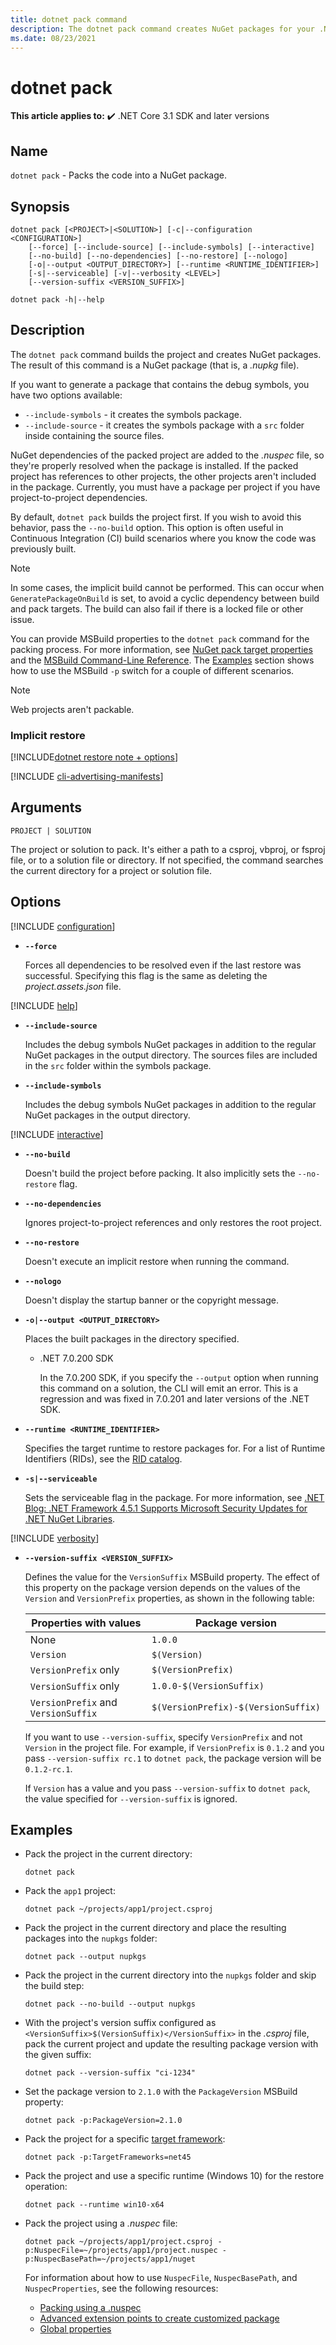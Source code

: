 ```yaml
---
title: dotnet pack command
description: The dotnet pack command creates NuGet packages for your .NET project.
ms.date: 08/23/2021
---
```

# dotnet pack

**This article applies to:** ✔️ .NET Core 3.1 SDK and later versions

## Name

`dotnet pack` - Packs the code into a NuGet package.

## Synopsis

```dotnetcli
dotnet pack [<PROJECT>|<SOLUTION>] [-c|--configuration <CONFIGURATION>]
    [--force] [--include-source] [--include-symbols] [--interactive]
    [--no-build] [--no-dependencies] [--no-restore] [--nologo]
    [-o|--output <OUTPUT_DIRECTORY>] [--runtime <RUNTIME_IDENTIFIER>]
    [-s|--serviceable] [-v|--verbosity <LEVEL>]
    [--version-suffix <VERSION_SUFFIX>]

dotnet pack -h|--help
```

## Description

The `dotnet pack` command builds the project and creates NuGet packages. The result of this command is a NuGet package (that is, a *.nupkg* file).

If you want to generate a package that contains the debug symbols, you have two options available:

- `--include-symbols` - it creates the symbols package.
- `--include-source` - it creates the symbols package with a `src` folder inside containing the source files.

NuGet dependencies of the packed project are added to the *.nuspec* file, so they're properly resolved when the package is installed. If the packed project has references to other projects, the other projects aren't included in the package. Currently, you must have a package per project if you have project-to-project dependencies.

By default, `dotnet pack` builds the project first. If you wish to avoid this behavior, pass the `--no-build` option. This option is often useful in Continuous Integration (CI) build scenarios where you know the code was previously built.

> [!NOTE]
> In some cases, the implicit build cannot be performed. This can occur when `GeneratePackageOnBuild` is set, to avoid a cyclic dependency between build and pack targets. The build can also fail if there is a locked file or other issue.

You can provide MSBuild properties to the `dotnet pack` command for the packing process. For more information, see [NuGet pack target properties](/nuget/reference/msbuild-targets#pack-target) and the [MSBuild Command-Line Reference](/visualstudio/msbuild/msbuild-command-line-reference). The [Examples](#examples) section shows how to use the MSBuild `-p` switch for a couple of different scenarios.

> [!NOTE]
> Web projects aren't packable.

### Implicit restore

[!INCLUDE[dotnet restore note + options](~/includes/dotnet-restore-note-options.md)]

[!INCLUDE [cli-advertising-manifests](../../../includes/cli-advertising-manifests.md)]

## Arguments

`PROJECT | SOLUTION`

  The project or solution to pack. It's either a path to a csproj, vbproj, or fsproj file, or to a solution file or directory. If not specified, the command searches the current directory for a project or solution file.

## Options

[!INCLUDE [configuration](../../../includes/cli-configuration.md)]

- **`--force`**

  Forces all dependencies to be resolved even if the last restore was successful. Specifying this flag is the same as deleting the *project.assets.json* file.

[!INCLUDE [help](../../../includes/cli-help.md)]

- **`--include-source`**

  Includes the debug symbols NuGet packages in addition to the regular NuGet packages in the output directory. The sources files are included in the `src` folder within the symbols package.

- **`--include-symbols`**

  Includes the debug symbols NuGet packages in addition to the regular NuGet packages in the output directory.

[!INCLUDE [interactive](../../../includes/cli-interactive-3-0.md)]

- **`--no-build`**

  Doesn't build the project before packing. It also implicitly sets the `--no-restore` flag.

- **`--no-dependencies`**

  Ignores project-to-project references and only restores the root project.

- **`--no-restore`**

  Doesn't execute an implicit restore when running the command.

- **`--nologo`**

  Doesn't display the startup banner or the copyright message.

- **`-o|--output <OUTPUT_DIRECTORY>`**

  Places the built packages in the directory specified.

  - .NET 7.0.200 SDK

    In the 7.0.200 SDK, if you specify the `--output` option when running this command on a solution, the CLI will emit an error. This is a regression and was fixed in 7.0.201 and later versions of the .NET SDK.

- **`--runtime <RUNTIME_IDENTIFIER>`**

  Specifies the target runtime to restore packages for. For a list of Runtime Identifiers (RIDs), see the [RID catalog](../rid-catalog.md).

- **`-s|--serviceable`**

  Sets the serviceable flag in the package. For more information, see [.NET Blog: .NET Framework 4.5.1 Supports Microsoft Security Updates for .NET NuGet Libraries](https://aka.ms/nupkgservicing).

[!INCLUDE [verbosity](../../../includes/cli-verbosity.md)]

- **`--version-suffix <VERSION_SUFFIX>`**

  Defines the value for the `VersionSuffix` MSBuild property. The effect of this property on the package version depends on the values of the `Version` and `VersionPrefix` properties, as shown in the following table:

  | Properties with values              | Package version                     |
  |-------------------------------------|-------------------------------------|
  | None                                | `1.0.0`                             |
  | `Version`                           | `$(Version)`                        |
  | `VersionPrefix` only                | `$(VersionPrefix)`                  |
  | `VersionSuffix` only                | `1.0.0-$(VersionSuffix)`            |
  | `VersionPrefix` and `VersionSuffix` | `$(VersionPrefix)-$(VersionSuffix)` |

  If you want to use `--version-suffix`, specify `VersionPrefix` and not `Version` in the project file. For example, if `VersionPrefix` is `0.1.2` and you pass `--version-suffix rc.1` to `dotnet pack`, the package version will be `0.1.2-rc.1`.

  If `Version` has a value and you pass `--version-suffix` to `dotnet pack`, the value specified for `--version-suffix` is ignored.

## Examples

- Pack the project in the current directory:

  ```dotnetcli
  dotnet pack
  ```

- Pack the `app1` project:

  ```dotnetcli
  dotnet pack ~/projects/app1/project.csproj
  ```

- Pack the project in the current directory and place the resulting packages into the `nupkgs` folder:

  ```dotnetcli
  dotnet pack --output nupkgs
  ```

- Pack the project in the current directory into the `nupkgs` folder and skip the build step:

  ```dotnetcli
  dotnet pack --no-build --output nupkgs
  ```

- With the project's version suffix configured as `<VersionSuffix>$(VersionSuffix)</VersionSuffix>` in the *.csproj* file, pack the current project and update the resulting package version with the given suffix:

  ```dotnetcli
  dotnet pack --version-suffix "ci-1234"
  ```

- Set the package version to `2.1.0` with the `PackageVersion` MSBuild property:

  ```dotnetcli
  dotnet pack -p:PackageVersion=2.1.0
  ```

- Pack the project for a specific [target framework](../../standard/frameworks.md):

  ```dotnetcli
  dotnet pack -p:TargetFrameworks=net45
  ```

- Pack the project and use a specific runtime (Windows 10) for the restore operation:

  ```dotnetcli
  dotnet pack --runtime win10-x64
  ```

- Pack the project using a *.nuspec* file:

  ```dotnetcli
  dotnet pack ~/projects/app1/project.csproj -p:NuspecFile=~/projects/app1/project.nuspec -p:NuspecBasePath=~/projects/app1/nuget
  ```

  For information about how to use `NuspecFile`, `NuspecBasePath`, and `NuspecProperties`, see the following resources:

  - [Packing using a .nuspec](/nuget/reference/msbuild-targets#packing-using-a-nuspec)
  - [Advanced extension points to create customized package](/nuget/reference/msbuild-targets#advanced-extension-points-to-create-customized-package)
  - [Global properties](/visualstudio/msbuild/msbuild-properties#global-properties)
